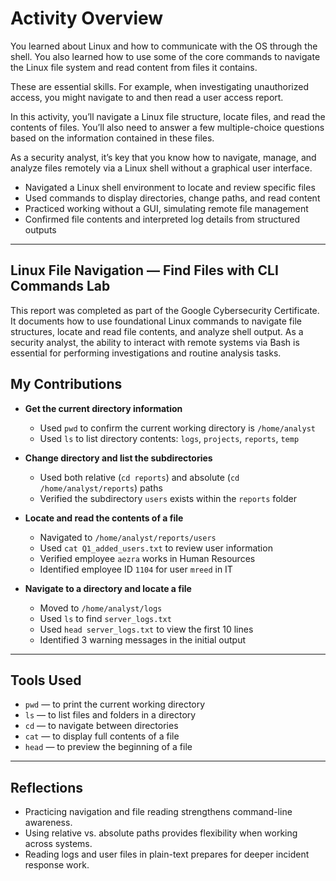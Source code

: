 # Activity Overview
You learned about Linux and how to communicate with the OS through the shell. You also learned how to use some of the core commands to navigate the Linux file system and read content from files it contains.

These are essential skills. For example, when investigating unauthorized access, you might navigate to and then read a user access report.

In this activity, you’ll navigate a Linux file structure, locate files, and read the contents of files. You’ll also need to answer a few multiple-choice questions based on the information contained in these files.

As a security analyst, it’s key that you know how to navigate, manage, and analyze files remotely via a Linux shell without a graphical user interface.
- Navigated a Linux shell environment to locate and review specific files
- Used commands to display directories, change paths, and read content
- Practiced working without a GUI, simulating remote file management
- Confirmed file contents and interpreted log details from structured outputs

---

## Linux File Navigation — Find Files with CLI Commands Lab

This report was completed as part of the Google Cybersecurity Certificate. It documents how to use foundational Linux commands to navigate file structures, locate and read file contents, and analyze shell output. As a security analyst, the ability to interact with remote systems via Bash is essential for performing investigations and routine analysis tasks.

## My Contributions

- **Get the current directory information**
  - Used `pwd` to confirm the current working directory is `/home/analyst`
  - Used `ls` to list directory contents: `logs`, `projects`, `reports`, `temp`

- **Change directory and list the subdirectories**
  - Used both relative (`cd reports`) and absolute (`cd /home/analyst/reports`) paths
  - Verified the subdirectory `users` exists within the `reports` folder

- **Locate and read the contents of a file**
  - Navigated to `/home/analyst/reports/users`
  - Used `cat Q1_added_users.txt` to review user information
  - Verified employee `aezra` works in Human Resources
  - Identified employee ID `1104` for user `mreed` in IT

- **Navigate to a directory and locate a file**
  - Moved to `/home/analyst/logs`
  - Used `ls` to find `server_logs.txt`
  - Used `head server_logs.txt` to view the first 10 lines
  - Identified 3 warning messages in the initial output

---

## Tools Used

- `pwd` — to print the current working directory
- `ls` — to list files and folders in a directory
- `cd` — to navigate between directories
- `cat` — to display full contents of a file
- `head` — to preview the beginning of a file

---

## Reflections

- Practicing navigation and file reading strengthens command-line awareness.
- Using relative vs. absolute paths provides flexibility when working across systems.
- Reading logs and user files in plain-text prepares for deeper incident response work.
